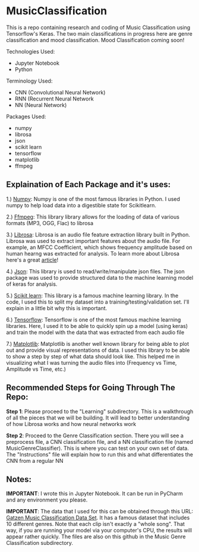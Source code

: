# MusicClassification
This is a repo containing research and coding of Music Classification using Tensorflow's Keras. The two main classifications in progress here are genre classification and mood classification. Mood Classification coming soon! 

Technologies Used:
- Jupyter Notebook
- Python

Terminology Used:
- CNN (Convolutional Neural Network)
- RNN (Recurrent Neural Network
- NN (Neural Network)

Packages Used:
- numpy
- librosa
- json
- scikit learn
- tensorflow
- matplotlib
- ffmpeg

## Explaination of Each Package and it's uses:
1.) <ins>Numpy</ins>: Numpy is one of the most famous libraries in Python. I used numpy to help load data into a digestible state for Scikitlearn.

2.) <ins>Ffmpeg</ins>: This library library allows for the loading of data of various formats (MP3, OGG, Flac) to librosa

3.) <ins>Librosa</ins>: Librosa is an audio file feature extraction library built in Python. Librosa was used to extract important features about the audio file. For example, an MFCC Coefficient, which shows frequency amplitude based on human hearng was extracted for analysis. To learn more about Librosa here's a great [article](https://medium.com/coderhack-com/introduction-to-librosa-912c2c109f41#:~:text=LibROSA%20is%20a%20Python%20package%20for%20audio%20and%20music%20analysis,%2C%20MP3%2C%20FLAC%2C%20etc.)! 

4.) <ins>Json</ins>: This library is used to read/write/manipulate json files. The json package was used to provide structured data to the machine learning model of keras for analysis.

5.) <ins>Scikit learn</ins>: This library is a famous machine learning library. In the code, I used this to split my dataset into a training/testing/validation set. I'll explain in a little bit why this is important.

6.) <ins>Tensorflow</ins>: Tensorflow is one of the most famous machine learning libraries. Here, I used it to be able to quickly spin up a model (using keras) and train the model with the data that was extracted from each audio file 

7.) <ins>Matplotlib</ins>: Matplotlib is another well known library for being able to plot out and provide visual representations of data. I used this library to be able to show a step by step of what data should look like. This helped me in 
visualizing what I was turning the audio files into (Frequency vs Time, Amplitude vs Time, etc.)

## Recommended Steps for Going Through The Repo:
**Step 1**: Please proceed to the "Learning" subdirectory. This is a walkthrough of all the pieces that we will be building. It will lead to better understanding of how Librosa works and how neural networks work

**Step 2**: Proceed to the Genre Classification section. There you will see a preprocess file, a CNN classification file, and a NN classification file (named MusicGenreClassifier). This is where you can test on your own set of data. The "Instructions" file will explain how to run this and what differentiates the CNN from a regular NN

## Notes:

**IMPORTANT**: I wrote this in Jupyter Notebook. It can be run in PyCharm and any environment you please. 

**IMPORTANT**: The data that I used for this can be obtained through this URL: [Gatzen Music Classification Data Set](https://www.kaggle.com/datasets/carlthome/gtzan-genre-collection). It has a famous dataset that includes 10 different genres. Note that each clip isn't exactly a "whole song". That way, if you are running your model via your computer's CPU, the results will appear rather quickly. The files are also on this github in the Music Genre Classification subdirectory.
